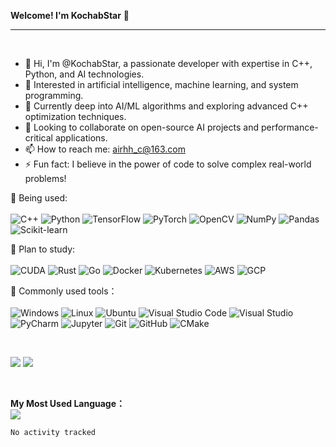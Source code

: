 **Welcome! I'm KochabStar** 👋

------

<br>

- 👋 Hi, I'm @KochabStar, a passionate developer with expertise in C++, Python, and AI technologies.
- 👀 Interested in artificial intelligence, machine learning, and system programming.
- 🌱 Currently deep into AI/ML algorithms and exploring advanced C++ optimization techniques.
- 💞️ Looking to collaborate on open-source AI projects and performance-critical applications.
- 📫 How to reach me: airhh_c@163.com
- ⚡ Fun fact: I believe in the power of code to solve complex real-world problems!


💪 Being used: 
<br>
<br>
![C++](https://img.shields.io/badge/C++-00599C?style=flat-square&logo=c%2B%2B&logoColor=white) ![Python](https://img.shields.io/badge/Python-3776AB?style=flat-square&logo=python&logoColor=white) ![TensorFlow](https://img.shields.io/badge/TensorFlow-FF6F00?style=flat-square&logo=tensorflow&logoColor=white) ![PyTorch](https://img.shields.io/badge/PyTorch-EE4C2C?style=flat-square&logo=pytorch&logoColor=white) ![OpenCV](https://img.shields.io/badge/OpenCV-5C3EE8?style=flat-square&logo=opencv&logoColor=white) ![NumPy](https://img.shields.io/badge/NumPy-013243?style=flat-square&logo=numpy&logoColor=white) ![Pandas](https://img.shields.io/badge/Pandas-150458?style=flat-square&logo=pandas&logoColor=white) ![Scikit-learn](https://img.shields.io/badge/scikit--learn-F7931E?style=flat-square&logo=scikit-learn&logoColor=white)

🧠 Plan to study:
<br>
<br>
![CUDA](https://img.shields.io/badge/CUDA-76B900?style=flat-square&logo=nvidia&logoColor=white) ![Rust](https://img.shields.io/badge/Rust-000000?style=flat-square&logo=rust&logoColor=white) ![Go](https://img.shields.io/badge/Go-00ADD8?style=flat-square&logo=go&logoColor=white) ![Docker](https://img.shields.io/badge/Docker-2496ED?style=flat-square&logo=docker&logoColor=white) ![Kubernetes](https://img.shields.io/badge/Kubernetes-326CE5?style=flat-square&logo=kubernetes&logoColor=white) ![AWS](https://img.shields.io/badge/AWS-FF9900?style=flat-square&logo=amazon-aws&logoColor=white) ![GCP](https://img.shields.io/badge/Google_Cloud-4285F4?style=flat-square&logo=google-cloud&logoColor=white)

🧰 Commonly used tools：
<br>
<br>
![Windows](https://img.shields.io/badge/Windows-0078D6?style=flat-square&logo=windows&logoColor=white) ![Linux](https://img.shields.io/badge/Linux-FCC624?style=flat-square&logo=linux&logoColor=black) ![Ubuntu](https://img.shields.io/badge/Ubuntu-E95420?style=flat-square&logo=ubuntu&logoColor=white) ![Visual Studio Code](https://img.shields.io/badge/VS_Code-007ACC?style=flat-square&logo=visual-studio-code&logoColor=white) ![Visual Studio](https://img.shields.io/badge/Visual_Studio-5C2D91?style=flat-square&logo=visual-studio&logoColor=white) ![PyCharm](https://img.shields.io/badge/PyCharm-000000?style=flat-square&logo=pycharm&logoColor=white) ![Jupyter](https://img.shields.io/badge/Jupyter-F37626?style=flat-square&logo=jupyter&logoColor=white) ![Git](https://img.shields.io/badge/Git-F05032?style=flat-square&logo=git&logoColor=white) ![GitHub](https://img.shields.io/badge/GitHub-181717?style=flat-square&logo=github&logoColor=white) ![CMake](https://img.shields.io/badge/CMake-064F8C?style=flat-square&logo=cmake&logoColor=white)

<br>


<!-- GitHub数据统计 -->
![](https://github-readme-streak-stats.herokuapp.com/?user=KochabStar&theme=dark&hide_border=true)
![](https://github-readme-stats.vercel.app/api?username=KochabStar&hide_title=true&hide_border=true&show_icons=true&line_height=21&text_color=000&icon_color=000&bg_color=0,ea6161,ffc64d,fffc4d,52fa5a&theme=graywhite)

<br>

**My Most Used Language：**
<br>
![](https://github-readme-stats.vercel.app/api/top-langs/?username=KochabStar&layout=compact&)

<!-- wakatime 统计 -->

<!--START_SECTION:waka-->

```txt
No activity tracked
```

<!--END_SECTION:waka-->


<!-- GitHub Activity Graph -->
<!-- <table align="center">
  <tr>
    <td colspan="2">
      <img src="https://activity-graph.herokuapp.com/graph?username=KochabStar&theme=xcode&bg_color=FF000000&hide_border=true" />
    </td>
  </tr>
</table> -->


